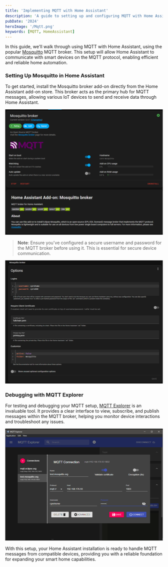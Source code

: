 ```yaml
---
title: 'Implementing MQTT with Home Assistant'
description: 'A guide to setting up and configuring MQTT with Home Assistant for seamless smart home integrations.'
pubDate: '2024'
heroImage: '/Mqtt.png'
keywords: [MQTT, HomeAssistant]
---
```


In this guide, we'll walk through using MQTT with Home Assistant, using the popular [Mosquitto](https://mosquitto.org) MQTT broker. This setup will allow Home Assistant to communicate with smart devices on the MQTT protocol, enabling efficient and reliable home automation.

### Setting Up Mosquitto in Home Assistant

To get started, install the Mosquitto broker add-on directly from the Home Assistant add-on store. This broker acts as the primary hub for MQTT messages, allowing various IoT devices to send and receive data through Home Assistant.

![Mosquitto Add-on](1.png)

> **Note**: Ensure you've configured a secure username and password for the MQTT broker before using it. This is essential for secure device communication.

![MQTT User Configuration](image-1.png)

### Debugging with MQTT Explorer

For testing and debugging your MQTT setup, [MQTT Explorer](https://mqtt-explorer.com) is an invaluable tool. It provides a clear interface to view, subscribe, and publish messages within the MQTT broker, helping you monitor device interactions and troubleshoot any issues.

![MQTT Explorer Interface](image.png)

With this setup, your Home Assistant installation is ready to handle MQTT messages from compatible devices, providing you with a reliable foundation for expanding your smart home capabilities.
